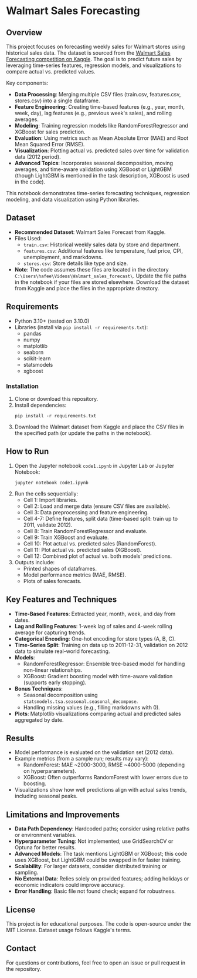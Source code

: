 # Walmart Sales Forecasting 

## Overview
This project focuses on forecasting weekly sales for Walmart stores using historical sales data. The dataset is sourced from the [Walmart Sales Forecasting competition on Kaggle](https://www.kaggle.com/c/walmart-recruiting-store-sales-forecasting). The goal is to predict future sales by leveraging time-series features, regression models, and visualizations to compare actual vs. predicted values.

Key components:
- **Data Processing**: Merging multiple CSV files (train.csv, features.csv, stores.csv) into a single dataframe.
- **Feature Engineering**: Creating time-based features (e.g., year, month, week, day), lag features (e.g., previous week's sales), and rolling averages.
- **Modeling**: Training regression models like RandomForestRegressor and XGBoost for sales prediction.
- **Evaluation**: Using metrics such as Mean Absolute Error (MAE) and Root Mean Squared Error (RMSE).
- **Visualization**: Plotting actual vs. predicted sales over time for validation data (2012 period).
- **Advanced Topics**: Incorporates seasonal decomposition, moving averages, and time-aware validation using XGBoost or LightGBM (though LightGBM is mentioned in the task description, XGBoost is used in the code).

This notebook demonstrates time-series forecasting techniques, regression modeling, and data visualization using Python libraries.

## Dataset
- **Recommended Dataset**: Walmart Sales Forecast from Kaggle.
- Files Used:
  - `train.csv`: Historical weekly sales data by store and department.
  - `features.csv`: Additional features like temperature, fuel price, CPI, unemployment, and markdowns.
  - `stores.csv`: Store details like type and size.
- **Note**: The code assumes these files are located in the directory `C:\Users\hafee\Videos\Walmart_sales_forecast\`. Update the file paths in the notebook if your files are stored elsewhere. Download the dataset from Kaggle and place the files in the appropriate directory.

## Requirements
- Python 3.10+ (tested on 3.10.0)
- Libraries (install via `pip install -r requirements.txt`):
  - pandas
  - numpy
  - matplotlib
  - seaborn
  - scikit-learn
  - statsmodels
  - xgboost

### Installation
1. Clone or download this repository.
2. Install dependencies:
   ```
   pip install -r requirements.txt
   ```
3. Download the Walmart dataset from Kaggle and place the CSV files in the specified path (or update the paths in the notebook).

## How to Run
1. Open the Jupyter notebook `code1.ipynb` in Jupyter Lab or Jupyter Notebook:
   ```
   jupyter notebook code1.ipynb
   ```
2. Run the cells sequentially:
   - Cell 1: Import libraries.
   - Cell 2: Load and merge data (ensure CSV files are available).
   - Cell 3: Data preprocessing and feature engineering.
   - Cell 4-7: Define features, split data (time-based split: train up to 2011, validate 2012).
   - Cell 8: Train RandomForestRegressor and evaluate.
   - Cell 9: Train XGBoost and evaluate.
   - Cell 10: Plot actual vs. predicted sales (RandomForest).
   - Cell 11: Plot actual vs. predicted sales (XGBoost).
   - Cell 12: Combined plot of actual vs. both models' predictions.
3. Outputs include:
   - Printed shapes of dataframes.
   - Model performance metrics (MAE, RMSE).
   - Plots of sales forecasts.

## Key Features and Techniques
- **Time-Based Features**: Extracted year, month, week, and day from dates.
- **Lag and Rolling Features**: 1-week lag of sales and 4-week rolling average for capturing trends.
- **Categorical Encoding**: One-hot encoding for store types (A, B, C).
- **Time-Series Split**: Training on data up to 2011-12-31, validation on 2012 data to simulate real-world forecasting.
- **Models**:
  - RandomForestRegressor: Ensemble tree-based model for handling non-linear relationships.
  - XGBoost: Gradient boosting model with time-aware validation (supports early stopping).
- **Bonus Techniques**:
  - Seasonal decomposition using `statsmodels.tsa.seasonal.seasonal_decompose`.
  - Handling missing values (e.g., filling markdowns with 0).
- **Plots**: Matplotlib visualizations comparing actual and predicted sales aggregated by date.

## Results
- Model performance is evaluated on the validation set (2012 data).
- Example metrics (from a sample run; results may vary):
  - RandomForest: MAE ~2000-3000, RMSE ~4000-5000 (depending on hyperparameters).
  - XGBoost: Often outperforms RandomForest with lower errors due to boosting.
- Visualizations show how well predictions align with actual sales trends, including seasonal peaks.

## Limitations and Improvements
- **Data Path Dependency**: Hardcoded paths; consider using relative paths or environment variables.
- **Hyperparameter Tuning**: Not implemented; use GridSearchCV or Optuna for better results.
- **Advanced Models**: The task mentions LightGBM or XGBoost; this code uses XGBoost, but LightGBM could be swapped in for faster training.
- **Scalability**: For larger datasets, consider distributed training or sampling.
- **No External Data**: Relies solely on provided features; adding holidays or economic indicators could improve accuracy.
- **Error Handling**: Basic file not found check; expand for robustness.

## License
This project is for educational purposes. The code is open-source under the MIT License. Dataset usage follows Kaggle's terms.

## Contact
For questions or contributions, feel free to open an issue or pull request in the repository.
